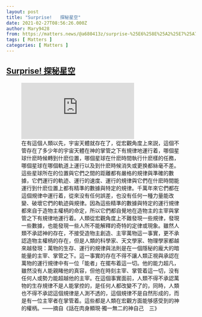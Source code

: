 ```yaml
---
layout: post
title: "Surprise!   探秘星空"
date: 2021-02-27T08:56:26.000Z
author: Mary9428
from: https://matters.news/@a680413z/surprise-%25E6%258E%25A2%25E7%25A7%2598%25E6%2598%259F%25E7%25A9%25BA-bafyreiagrlpmhmqgg24fkrs4vbkx7ndetvosq3v2fjum7if6yzmbtqn3ou
tags: [ Matters ]
categories: [ Matters ]
---
```

<!--1614416186000-->
[Surprise!   探秘星空](https://matters.news/@a680413z/surprise-%25E6%258E%25A2%25E7%25A7%2598%25E6%2598%259F%25E7%25A9%25BA-bafyreiagrlpmhmqgg24fkrs4vbkx7ndetvosq3v2fjum7if6yzmbtqn3ou)
------

<div>
<figure class="embed-video"><div class="iframe-container"><iframe loading="lazy" src="https://www.youtube.com/embed/S-XpqReSBlU?rel=0" frameborder="0" allowfullscreen="true" sandbox="allow-scripts allow-same-origin allow-popups"></iframe></div><figcaption><span>在有這個人類以先，宇宙天體就存在了，從宏觀角度上來説，這個不管存在了多少年的宇宙天體在神的掌管之下有規律地運行着，哪個星球什麽時候轉到什麽位置，哪個星球在什麽時間執行什麽樣的任務，哪個星球在哪個軌道上運行以及到什麽時候消失或更换都絲毫不差。這些星球所在的位置與它們之間的距離都有嚴格的規律與準確的數據，它們運行的軌迹、運行的速度、運行的規律與它們在什麽時間能運行到什麽位置上都有精準的數據與特定的規律。千萬年來它們都在這個規律中運行着，從來没有任何誤差，也没有任何一種力量能改變、破壞它們的軌迹與規律。因為這些精準的數據與特定的運行規律都來自于造物主權柄的命定，所以它們都自覺地在造物主的主宰與掌管之下有規律地運行着。人類從宏觀角度上不難發現一些規律，發現一些數據，也能發現一些人所不能解釋的奇特的定律或現象。雖然人類不承認神的存在，不接受造物主創造、主宰萬物這一事實，更不承認造物主權柄的存在，但是人類的科學家、天文學家、物理學家都越來越發現：萬物的生存、運行的規律與法則是在一個隱秘的龐大的暗能量的主宰、掌管之下。這一事實的存在不得不讓人類正視與承認在萬物的運行規律中有一位「能者」在擺布着這一切。他的能力超凡，雖然没有人能親睹他的真容，但他在時刻主宰、掌管着這一切，没有任何人或勢力能超越他的主宰。在這個事實面前，人類不得不承認萬物的生存規律不是人能掌控的，是任何人都改變不了的，同時，人類也不得不承認這個規律是人測不透的，這個規律不是自然形成的，而是有一位主宰者在掌管着。這些都是人類在宏觀方面能够感受到的神的權柄。——摘自《話在肉身顯現·獨一無二的神自己　三》</span></figcaption></figure>
</div>
